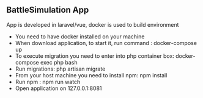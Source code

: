
## BattleSimulation App

App is developed in laravel/vue, docker is used to build environment

- You need to have docker installed on your machine
- When download application, to start it, run command : docker-compose up
- To execute migration you need to enter into php container box: docker-compose exec php bash
- Run migrations: php artisan migrate
- From your host machine you need to install npm: npm install
- Run npm : npm run watch
- Open application on 127.0.0.1:8081

